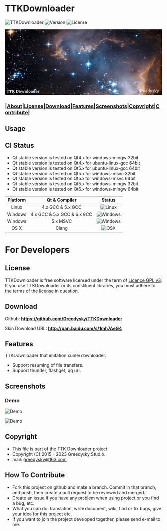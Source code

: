# TTKDownloader
![TTKDownloader](https://img.shields.io/badge/Greedysky-TTKDownloader-green.svg?style=flat-square)
![Version](https://img.shields.io/badge/Version-2.6.0.0-blue.svg?style=flat-square)
![License](https://img.shields.io/badge/License-GPL%20V3-yellowgreen.svg?style=flat-square)

![LOGO](https://github.com/Greedysky/TTKDownloader/blob/master/TTKResource/logo_banner.png?raw=true)

### **|[About](https://github.com/Greedysky/TTKDownloader#usage)|[License](https://github.com/Greedysky/TTKDownloader#license)|[Download](https://github.com/Greedysky/TTKDownloader#download)|[Features](https://github.com/Greedysky/TTKDownloader#features)|[Screenshots](https://github.com/Greedysky/TTKDownloader#screenshots)|[Copyright](https://github.com/Greedysky/TTKDownloader#copyright)|[Contribute](https://github.com/Greedysky/TTKDownloader#how-to-contribute)|**

Usage
----
## CI Status
 * Qt stable version is tested on Qt4.x for windows-mingw 32bit
 * Qt stable version is tested on Qt4.x for ubuntu-linux-gcc 64bit
 * Qt stable version is tested on Qt5.x for ubuntu-linux-gcc 64bit
 * Qt stable version is tested on Qt5.x for windows-msvc 32bit
 * Qt stable version is tested on Qt5.x for windows-msvc 64bit
 * Qt stable version is tested on Qt5.x for windows-mingw 32bit
 * Qt stable version is tested on Qt6.x for windows-mingw 64bit

| Platform | Qt & Compiler               | Status                                                                 |
| :---:    | :---:                       | :---:                                                                  |
| Linux    | 4.x GCC & 5.x GCC           | ![Linux](https://img.shields.io/badge/build-passing-brightgreen.svg)   |
| Windows  | 4.x GCC & 5.x GCC & 6.x GCC | ![Windows](https://img.shields.io/badge/build-passing-brightgreen.svg) |
| Windows  | 5.x MSVC                    | ![Windows](https://img.shields.io/badge/build-passing-brightgreen.svg) |
| OS X     | Clang                       | ![OSX](https://img.shields.io/badge/build-unknown-lightgrey.svg)       |

# For Developers

License
---
TTKDownloader is free software licensed under the term of [Licence GPL v3](https://github.com/Greedysky/TTKDownloader/blob/master/LICENSE). If you use TTKDownloader or its constituent libraries, you must adhere to the terms of the license in question.

Download
---
Github: **<u>https://github.com/Greedysky/TTKDownloader</u>**

Skin Download URL: **<u>http://pan.baidu.com/s/1mh7AeG4</u>**

Features
-------
TTKDownloader that imitation xunlei downloader.
 * Support resuming of file transfers.
 * Support thunder, flashget, qq url.

Screenshots
----
### Demo
![Demo](https://github.com/Greedysky/TTKDownloader/blob/master/TTKResource/demo/demo.jpg?raw=true)

![Demo](https://github.com/Greedysky/TTKDownloader/blob/master/TTKResource/demo/demo2.jpg?raw=true)

Copyright
-------
 * This file is part of the TTK Downloader project.
 * Copyright (C) 2015 - 2023 Greedysky Studio.
 * mail: greedysky@163.com.

How To Contribute
-------
 * Fork this project on github and make a branch. Commit in that branch, and push, then create a pull request to be reviewed and merged.
 * Create an issue if you have any problem when using project or you find a bug, etc.
 * What you can do: translation, write document, wiki, find or fix bugs, give your idea for this project etc.
 * If you want to join the project developed together, please send e-mail to me.
